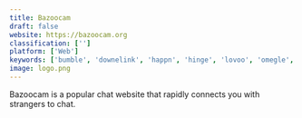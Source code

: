 ```yaml
---
title: Bazoocam
draft: false 
website: https://bazoocam.org
classification: ['']
platform: ['Web']
keywords: ['bumble', 'downelink', 'happn', 'hinge', 'lovoo', 'omegle', 'tastebuds', 'tinder', 'woo']
image: logo.png
---
```

Bazoocam is a popular chat website that rapidly connects you with strangers to chat.